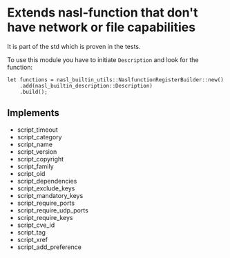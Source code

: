 # Extends nasl-function that don't have network or file capabilities

It is part of the std which is proven in the tests.

To use this module you have to initiate `Description` and look for the function:

```
let functions = nasl_builtin_utils::NaslfunctionRegisterBuilder::new()
    .add(nasl_builtin_description::Description)
    .build();
```

## Implements

- script_timeout
- script_category
- script_name
- script_version
- script_copyright
- script_family
- script_oid
- script_dependencies
- script_exclude_keys
- script_mandatory_keys
- script_require_ports
- script_require_udp_ports
- script_require_keys
- script_cve_id
- script_tag
- script_xref
- script_add_preference

